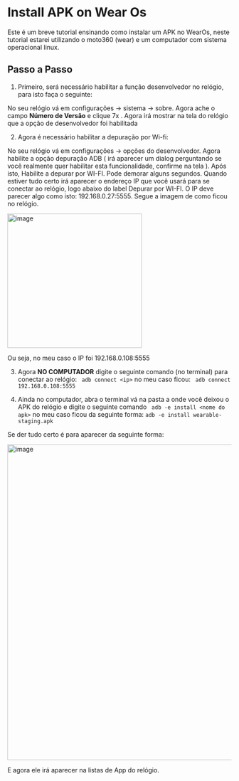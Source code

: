 # Install APK on Wear Os

Este é um breve tutorial ensinando como instalar um APK no WearOs, neste tutorial estarei utilizando o moto360 (wear) e um computador com sistema operacional linux.

## Passo a Passo

1. Primeiro, será necessário habilitar a função desenvolvedor no relógio, para isto faça o seguinte: 

No seu relógio vá em configurações -> sistema -> sobre. Agora ache o campo **Número de Versão** e clique 7x . Agora irá mostrar na tela do relógio que a opção de desenvolvedor foi habilitada 


2. Agora é necessário habilitar a depuração por Wi-fi:

No seu relógio vá em configurações -> opções do desenvolvedor. Agora habilite a opção depuração ADB ( irá aparecer um dialog perguntando se você realmente quer habilitar esta funcionalidade, confirme na tela ). Após isto, Habilite a depurar por WI-FI. Pode demorar alguns segundos. Quando estiver tudo certo irá aparecer o endereço IP que você usará para se conectar ao relógio, logo abaixo do label Depurar por WI-FI. O IP deve parecer algo como isto: 192.168.0.27:5555. Segue a imagem de como ficou no relógio.

<img width="302" alt="image" src="https://user-images.githubusercontent.com/38574345/154283512-609beab7-3edd-467e-833c-fe1201c192e9.png">

Ou seja, no meu caso o IP foi 192.168.0.108:5555

3. Agora **NO COMPUTADOR** digite o seguinte comando (no terminal) para conectar ao relógio: ``` adb connect <ip>``` no meu caso ficou: 
 ``` adb connect 192.168.0.108:5555```

4. Ainda no computador, abra o terminal vá na pasta a onde você deixou o APK do relógio e digite o seguinte comando ``` adb -e install <nome do apk>``` no meu caso ficou da seguinte forma:   ```adb -e install wearable-staging.apk```

Se der tudo certo é para aparecer da seguinte forma:

<img width="710" alt="image" src="https://user-images.githubusercontent.com/38574345/154284675-fbdc0629-52a4-4f35-9503-a055ff9be454.png">

E agora ele irá aparecer na listas de App do relógio.
